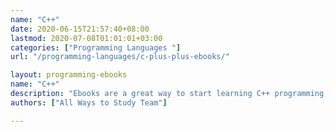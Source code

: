 ```yaml
---
name: "C++"
date: 2020-06-15T21:57:40+08:00
lastmod: 2020-07-08T01:01:01+03:00
categories: ["Programming Languages "]
url: "/programming-languages/c-plus-plus-ebooks/"

layout: programming-ebooks
name: "C++"
description: "Ebooks are a great way to start learning C++ programming, download and read your ebooks for C++ on any device, free & paid versions are both available."
authors: ["All Ways to Study Team"]

---
```


